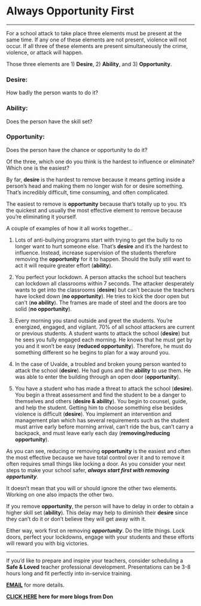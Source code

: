 ﻿# Always Opportunity First

---

For a school attack to take place three elements must be present at the same time. If any one of these elements are not
present, violence will not occur. If all three of these elements are present simultaneously the crime, violence, or
attack will happen.

Those three elements are 1) __Desire__, 2) __Ability__, and 3) __Opportunity__.

### Desire:
How badly the person wants to do it?

### Ability:
Does the person have the skill set?

### Opportunity:
Does the person have the chance or opportunity to do it?

Of the three, which one do you think is the hardest to influence or eliminate? Which one is the easiest?

By far, __desire__ is the hardest to remove because it means getting inside a person’s head and making them no longer wish
for or desire something. That’s incredibly difficult, time consuming, and often complicated.

The easiest to remove is __opportunity__ because that’s totally up to you. It’s the quickest and usually the most effective
element to remove because you’re eliminating it yourself.

A couple of examples of how it all works together…

1. Lots of anti-bullying programs start with trying to get the bully to no longer want to hurt someone else. That’s __desire__
and it’s the hardest to influence. Instead, increase supervision of the students therefore removing the __opportunity__ for
it to happen. Should the bully still want to act it will require greater effort (__ability__).

2. You perfect your lockdown. A person attacks the school but teachers can lockdown all classrooms within 7 seconds. The
attacker desperately wants to get into the classrooms (__desire__) but can’t because the teachers have locked down (__no
opportunity__). He tries to kick the door open but can’t (__no ability__). The frames are made of steel and the doors are too
solid (__no opportunity__).

3. Every morning you stand outside and greet the students. You’re energized, engaged, and vigilant. 70% of all school
attackers are current or previous students. A student wants to attack the school (__desire__) but he sees you fully engaged
each morning. He knows that he must get by you and it won’t be easy (__reduced opportunity__). Therefore, he must do
something different so he begins to plan for a way around you.

4. In the case of Uvalde, a troubled and broken young person wanted to attack the school (__desire__). He had guns and the
__ability__ to use them. He was able to enter the building through an open door (__opportunity__).

5. You have a student who has made a threat to attack the school (__desire__). You begin a threat assessment and find the
student to be a danger to themselves and others (__desire & ability__). You begin to counsel, guide, and help the student.
Getting him to choose something else besides violence is difficult (__desire__). You implement an intervention and
management plan which has several requirements such as the student must arrive early before morning arrival, can’t ride
the bus, can’t carry a backpack, and must leave early each day (__removing/reducing opportunity__).

As you can see, reducing or removing __opportunity__ is the easiest and often the most effective because we have total
control over it and to remove it often requires small things like locking a door. As you consider your next steps to
make your school safer, ___always start first with removing opportunity___.

It doesn’t mean that you will or should ignore the other two elements. Working on one also impacts the other two.

If you remove __opportunity__, the person will have to delay in order to obtain a higher skill set (__ability__). This delay may
help to diminish their __desire__ since they can’t do it or don’t believe they will get away with it.

Either way, work first on removing ___opportunity___. Do the little things. Lock doors, perfect your lockdowns, engage with
your students and these efforts will reward you with big victories.


---------------------------------------------
If you’d like to prepare and inspire your teachers, consider scheduling a __Safe & Loved__ teacher professional development. Presentations can be 3-8 hours long and fit perfectly into in-service training.

__[EMAIL](mailto:don@donshomette.com)__ for more details.

__[CLICK HERE](//donshomette.com/blogs.html) here for more blogs from Don__